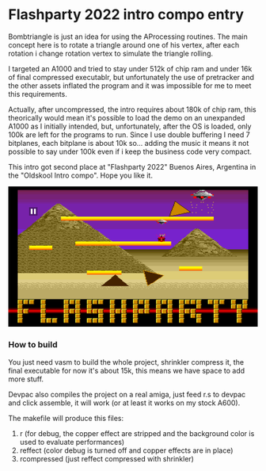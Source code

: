 # Flashparty 2022 intro compo entry

Bombtriangle is just an idea for using the AProcessing routines.
The main concept here is to rotate a triangle around one of his vertex, after each rotation i change rotation vertex to simulate the triangle rolling.

I targeted an A1000 and tried to stay under 512k of chip ram and under 16k of final compressed executablr, but unfortunately the use of pretracker and the other assets inflated the program and it was impossible for me to meet this requirements.

Actually, after uncompressed, the intro requires about 180k of chip ram, this theorically would mean it's possible to load the demo on an unexpanded A1000 as I initially intended, but, unfortunately, after the OS is loaded, only 100k are left for the programs to run.
Since I use double buffering I need 7 bitplanes, each bitplane is about 10k so... adding the music it means it not possible to say under 100k even if i keep the business code very compact.

This intro got second place at "Flashparty 2022" Buenos Aires, Argentina in the "Oldskool Intro compo".
Hope you like it.

![workbench3-real-2209251558-01.png](workbench3-real-2209251558-01.png)


### How to build

You just need vasm to build the whole project, shrinkler compress it, the final executable for now it's about 15k, this means we have space to add more stuff.

Devpac also compiles the project on a real amiga, just feed r.s to devpac and click assemble, it will work (or at least it works on my stock A600).

The makefile will produce this files:
1. r (for debug, the copper effect are stripped and the background color is used to evaluate performances)
2. reffect (color debug is turned off and copper effects are in place)
3. rcompressed (just reffect compressed with shrinkler)






